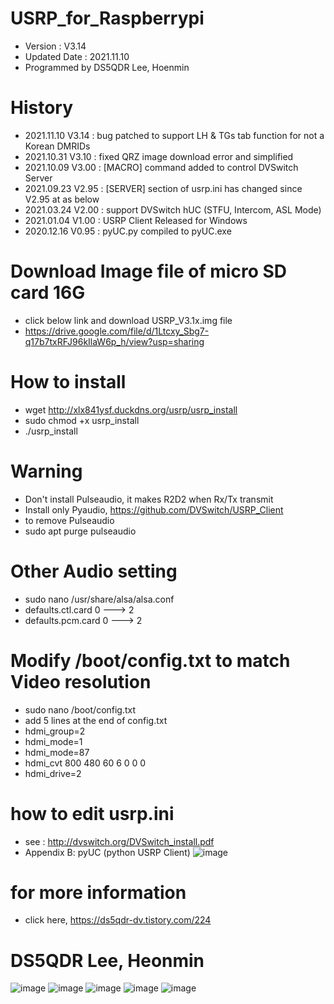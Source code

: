 # USRP_for_Raspberrypi
- Version : V3.14
- Updated Date : 2021.11.10
- Programmed by DS5QDR Lee, Hoenmin

# History
- 2021.11.10 V3.14 : bug patched to support LH & TGs tab function for not a Korean DMRIDs
- 2021.10.31 V3.10 : fixed QRZ image download error and simplified
- 2021.10.09 V3.00 : [MACRO] command added to control DVSwitch Server
- 2021.09.23 V2.95 : [SERVER] section of usrp.ini has changed since V2.95 at as below
- 2021.03.24 V2.00 : support DVSwitch hUC (STFU, Intercom, ASL Mode) 
- 2021.01.04 V1.00 : USRP Client Released for Windows
- 2020.12.16 V0.95 : pyUC.py compiled to pyUC.exe

# Download Image file of micro SD card 16G
- click below link and download USRP_V3.1x.img file
- https://drive.google.com/file/d/1Ltcxy_Sbg7-q17b7txRFJ96kIlaW6p_h/view?usp=sharing

# How to install 
- wget http://xlx841ysf.duckdns.org/usrp/usrp_install
- sudo chmod +x usrp_install
- ./usrp_install 

# Warning
- Don't install Pulseaudio, it makes R2D2 when Rx/Tx transmit
- Install only Pyaudio, https://github.com/DVSwitch/USRP_Client
- to remove Pulseaudio 
- sudo apt purge pulseaudio

# Other Audio setting
- sudo nano /usr/share/alsa/alsa.conf
- defaults.ctl.card 0 ---> 2
- defaults.pcm.card 0 ---> 2

# Modify /boot/config.txt to match Video resolution
- sudo nano /boot/config.txt
- add 5 lines at the end of config.txt
- hdmi_group=2
- hdmi_mode=1
- hdmi_mode=87
- hdmi_cvt 800 480 60 6 0 0 0
- hdmi_drive=2

# how to edit usrp.ini
- see : http://dvswitch.org/DVSwitch_install.pdf
- Appendix B: pyUC (python USRP Client)
![image](https://user-images.githubusercontent.com/64110724/134375327-b36d3c95-b887-4ac5-82a7-c5c620e5acfe.png)


# for more information
- click here, https://ds5qdr-dv.tistory.com/224

# DS5QDR Lee, Heonmin
![image](https://user-images.githubusercontent.com/64110724/139769603-f42fc40e-5d56-472e-b3df-74af970e5c04.png)
![image](https://user-images.githubusercontent.com/64110724/139767788-b128b603-d6a0-4282-9933-1aa0a8bc4c06.png)
![image](https://user-images.githubusercontent.com/64110724/139768191-90c9b12e-06d7-402c-ade0-124f866f540c.png)
![image](https://user-images.githubusercontent.com/64110724/139768448-920d5901-2600-4dba-8311-ebd70a48f25a.png)
![image](https://user-images.githubusercontent.com/64110724/139768977-3315f195-a05b-4229-be9a-9b06479808e8.png)

